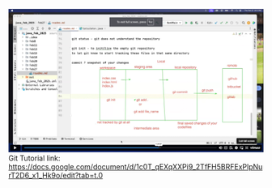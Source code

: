![img.png](img.png)
Git Tutorial link:
https://docs.google.com/document/d/1c0T_qEXqXXPi9_2TfFH5BRFExPlpNurT2D6_x1_Hk9o/edit?tab=t.0
